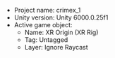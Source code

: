 <!-- UNITY CODE ASSIST INSTRUCTIONS START -->
- Project name: crimex_1
- Unity version: Unity 6000.0.25f1
- Active game object:
  - Name: XR Origin (XR Rig)
  - Tag: Untagged
  - Layer: Ignore Raycast
<!-- UNITY CODE ASSIST INSTRUCTIONS END -->